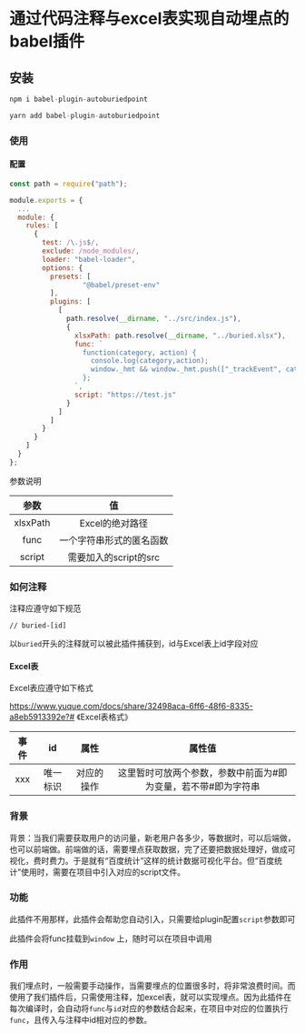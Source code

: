 
# 通过代码注释与excel表实现自动埋点的babel插件

## 安装

```javascript
npm i babel-plugin-autoburiedpoint
```
```javascript
yarn add babel-plugin-autoburiedpoint
```

### 使用
#### 配置
```javascript
const path = require("path");

module.exports = {
  ...
  module: {
    rules: [
      {
        test: /\.js$/,
        exclude: /node_modules/,
        loader: "babel-loader",
        options: {
          presets: [
                  "@babel/preset-env"
          ],
          plugins: [
            [
              path.resolve(__dirname, "../src/index.js"),
              {
                xlsxPath: path.resolve(__dirname, "../buried.xlsx"),
                func: `
                  function(category, action) {
                    console.log(category,action);
                    window._hmt && window._hmt.push(["_trackEvent", category, action]);
                  };
                `,
                script: "https://test.js"
              }
            ]
          ]
        }
      }
    ]
  }
};
```
参数说明

|   参数   |            值            |
| :------: | :----------------------: |
| xlsxPath |     Excel的绝对路径      |
|   func   | 一个字符串形式的匿名函数 |
|  script  |  需要加入的script的src   |



### 如何注释

注释应遵守如下规范

```
// buried-[id]
```

以`buried`开头的注释就可以被此插件捕获到，id与Excel表上id字段对应



#### Excel表

Excel表应遵守如下格式

https://www.yuque.com/docs/share/32498aca-6ff6-48f6-8335-a8eb5913392e?# 《Excel表格式》

| 事件 |    id    |    属性    |                            属性值                            |
| :--: | :------: | :--------: | :----------------------------------------------------------: |
| xxx  | 唯一标识 | 对应的操作 | 这里暂时可放两个参数，参数中前面为#即为变量，若不带#即为字符串 |



### 背景

背景：当我们需要获取用户的访问量，新老用户各多少，等数据时，可以后端做，也可以前端做。前端做的话，需要埋点获取数据，完了还要把数据处理好，做成可视化，费时费力。于是就有“百度统计”这样的统计数据可视化平台。但“百度统计”使用时，需要在项目中引入对应的script文件。

### 功能

此插件不用那样，此插件会帮助您自动引入，只需要给plugin配置`script`参数即可

此插件会将func挂载到`window` 上，随时可以在项目中调用

### 作用

我们埋点时，一般需要手动操作，当需要埋点的位置很多时，将非常浪费时间。而使用了我们插件后，只需使用注释，加excel表，就可以实现埋点。因为此插件在每次编译时，会自动将`func`与`id`对应的参数结合起来，在项目中对应的位置执行`func`，且传入与注释中id相对应的参数。


